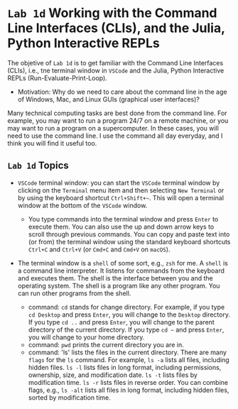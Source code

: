 # `Lab 1d` Working with the Command Line Interfaces (CLIs), and the Julia, Python Interactive REPLs
The objetive of `Lab 1d` is to get familiar with the Command Line Interfaces (CLIs), i.e., tne terminal window in `VSCode` and the Julia, Python Interactive REPLs (Run-Evaluate-Print-Loop).
* Motivation: Why do we need to care about the command line in the age of Windows, Mac, and Linux GUIs (graphical user interfaces)? 

Many technical computing tasks are best done from the command line. For example, you may want to run a program 24/7 on a remote machine, or you may want to run a program on a supercomputer. In these cases, you will need to use the command line. I use the command all day everyday, and I think you will find it useful too.

## `Lab 1d` Topics
* `VSCode` terminal window: you can start the `VSCode` terminal window by clicking on the `Terminal` menu item and then selecting `New Terminal` or by using the keyboard shortcut `Ctrl+Shift+~`. This will open a terminal window at the bottom of the `VSCode` window. 
    * You type commands into the terminal window and press `Enter` to execute them. You can also use the up and down arrow keys to scroll through previous commands. You can copy and paste text into (or from) the terminal window using the standard keyboard shortcuts `Ctrl+C` and `Ctrl+V` (or `Cmd+C` and `Cmd+V` on `macOS`). 

* The terminal window is a `shell` of some sort, e.g., `zsh` for me. A `shell` is a command line interpreter. It listens for commands from the keyboard and executes them. The shell is the interface between you and the operating system. The shell is a program like any other program. You can run other programs from the shell.
    * command: `cd` stands for change directory. For example, if you type `cd Desktop` and press `Enter`, you will change to the `Desktop` directory. If you type `cd ..` and press `Enter`, you will change to the parent directory of the current directory. If you type `cd ~` and press `Enter`, you will change to your home directory. 
    * command: `pwd` prints the current directory you are in.
    * command: 'ls' lists the files in the current directory. There are many `flags` for the `ls` command. For example, `ls -a` lists all files, including hidden files. `ls -l` lists files in long format, including permissions, ownership, size, and modification date. `ls -t` lists files by modification time. `ls -r` lists files in reverse order. You can combine flags, e.g., `ls -alt` lists all files in long format, including hidden files, sorted by modification time.